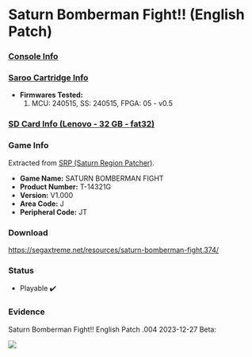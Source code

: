 # Saturn Bomberman Fight!! (English Patch)

### [Console Info](../../../../../Info/Consoles/VA13/README.md)

### [Saroo Cartridge Info](../../../../../Info/Cartridges/RetroGameParadiseStore/1.32F/README.md)

- <b>Firmwares Tested:</b>
  1. MCU: 240515, SS: 240515, FPGA: 05 - v0.5

### [SD Card Info (Lenovo - 32 GB - fat32)](../../../../../Info/SdCards/Lenovo/32GB/fat32/README.md)

### Game Info

Extracted from [SRP (Saturn Region Patcher)](https://segaxtreme.net/resources/saturn-region-patcher.81/download).

- <b>Game Name:</b> SATURN BOMBERMAN FIGHT
- <b>Product Number:</b> T-14321G
- <b>Version:</b> V1.000
- <b>Area Code:</b> J
- <b>Peripheral Code:</b> JT

### Download

https://segaxtreme.net/resources/saturn-bomberman-fight.374/

### Status

- Playable :heavy_check_mark:

### Evidence

Saturn Bomberman Fight!! English Patch .004 2023-12-27 Beta:

[![](https://img.youtube.com/vi/VWRYYr6YWq4/0.jpg)](https://www.youtube.com/watch?v=VWRYYr6YWq4)
